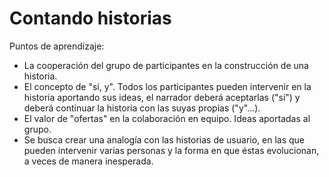 Contando historias
======
Puntos de aprendizaje: 
* La cooperación del grupo de participantes en la construcción de una historia.
* El concepto de "sí, y". Todos los participantes pueden intervenir en la historia aportando sus ideas, el narrador deberá aceptarlas ("sí") y deberá continuar la historia con las suyas propias ("y"...).
* El valor de "ofertas" en la colaboración en equipo. Ideas aportadas al grupo.
* Se busca crear una analogía con las historias de usuario, en las que pueden intervenir varias personas y la forma en que éstas evolucionan, a veces de manera inesperada.
